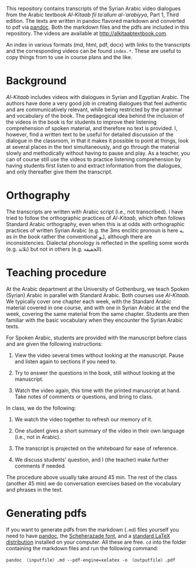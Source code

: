 
<!--
- katīr and related with tā
- 3ms attached porn with wāw
-->


This repository contains transcripts of the Syrian Arabic video dialogues from the Arabic textbook *Al-Kitaab fii taʿallum al-ʿarabiyya*, Part&nbsp;1, Third edition. The texts are written in pandoc flavored markdown and converted to pdf via [pandoc](http://pandoc.org). Both the markdown files and the pdfs are included in this repository. The videos are available at <http://alkitaabtextbook.com>.

An index in various formats (md, html, pdf, docx) with links to the transcripts and the corresponding videos can be found `index.*`. These are useful to copy things from to use in course plans and the like.

# Background

*Al-Kitaab* includes videos with dialogues in Syrian and Egyptian Arabic. The authors have done a very good job in creating dialogues that feel authentic and are communicatively relevant, while being restricted by the grammar and vocabulary of the book. The pedagogical idea behind the inclusion of the videos in the book is for students to improve their listening comprehension of spoken material, and therefore no text is provided. I, however, find a written text to be useful for detailed discussion of the dialogue in the classroom, in that it makes it possible to point at things, look at several places in the text simultaneously, and go through the material slowly and methodically without having to pause and play. As a teacher, you can of course still use the videos to practice listening comprehension by having students first listen to and extract information from the dialogues, and only thereafter give them the transcript.

# Orthography

The transcripts are written with Arabic script (i.e., not transcribed). I have tried to follow the orthographic practices of *Al-Kitaab*, which often follows Standard Arabic orthography, even when this is at odds with orthographic practices of written Syrian Arabic (e.g. the 3ms enclitic pronoun is here ـه as in the book rather the conventional ـو), although there are inconsistencies. Dialectal phonology is reflected in the spelling some words (e.g. تلاتة) but not in others (e.g. الحقيقة).

# Teaching procedure

At the Arabic department at the University of Gothenburg, we teach Spoken (Syrian) Arabic in parallel with Standard Arabic. Both courses use *Al-Kitaab*. We typically cover one chapter each week, with the Standard Arabic material covered in one course, and with one in Syrian Arabic at the end the week, covering the same material from the same chapter. Students are then familiar with the basic vocabulary when they encounter the Syrian Arabic texts.

For Spoken Arabic, students are provided with the manuscript before class and are given the following instructions:

1. View the video several times without looking at the manuscript. Pause and listen again to sections if you need to.

2. Try to answer the questions in the book, still without looking at the manuscript.

3. Watch the video again, this time with the printed manuscript at hand. Take notes of comments or questions, and bring to class.

In class, we do the following:

1. We watch the video together to refresh our memory of it.

2. One student gives a short summary of the video in their own language (i.e., not in Arabic).

3. The transcript is projected on the whiteboard for ease of reference.

4. We discuss students' question, and I (the teacher) make further comments if needed.

The procedure above usually take around 45 min. The rest of the class (another 45 min) we do conversation exercises based on the vocabulary and phrases in the text.

# Generating pdfs

If you want to generate pdfs from the markdown (`.md`) files yourself you need to have [pandoc](http://pandoc.org), the [Scheherazade font](https://software.sil.org/scheherazade/), and a [standard LaTeX distribution](https://ctan.org/starter) installed on your computer. All these are free. `cd` into the folder containing the markdown files and run the following command:

```
pandoc 〈inputfile〉.md --pdf-engine=xelatex -o 〈outputfile〉.pdf
```
